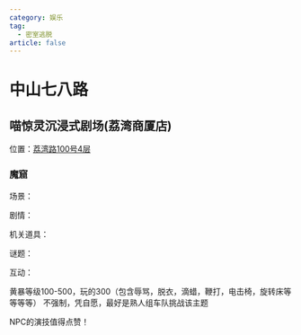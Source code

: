 ```yaml
---
category: 娱乐
tag:
  - 密室逃脱
article: false
---
```


# 中山七八路

## 喵惊灵沉浸式剧场(荔湾商厦店)

<span class="icon iconfont icon-locate"></span> 位置：<a href="https://ditu.amap.com/place/B0H3YC71BS" target="_blank">荔湾路100号4层</a>

### 魔窟

<div><p>场景：<el-rate model-value="4" disabled /></p></div>

<div><p>剧情：<el-rate model-value="3" disabled /></p></div>

<div><p>机关道具：<el-rate model-value="2.5" disabled /></p></div>

<div><p>谜题：<el-rate model-value="0" disabled /></p></div>

<div><p>互动：<el-rate model-value="5" disabled /></p></div>

黄暴等级100-500，玩的300（包含辱骂，脱衣，滴蜡，鞭打，电击椅，旋转床等等等等） 不强制，凭自愿，最好是熟人组车队挑战该主题

NPC的演技值得点赞！